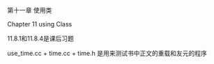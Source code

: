 第十一章 使用类

Chapter 11 using Class

11.8.1和11.8.4是课后习题

use_time.cc + time.cc + time.h 是用来测试书中正文的重载和友元的程序
